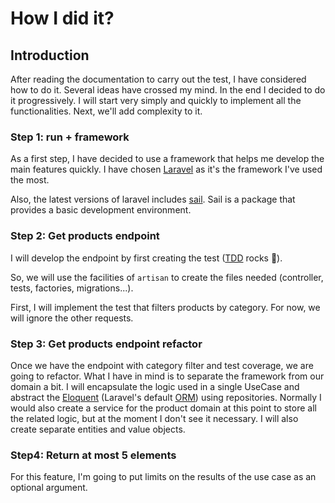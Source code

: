 # How I did it?

## Introduction

After reading the documentation to carry out the test, I have considered how to do it. Several ideas have crossed my mind. In the end I decided to do it progressively. I will start very simply and quickly to implement all the functionalities. Next, we'll add complexity to it.

### Step 1: run + framework

As a first step, I have decided to use a framework that helps me develop the main features quickly. I have chosen [Laravel](https://laravel.com/docs/8.x) as it's the framework I've used the most.

Also, the latest versions of laravel includes [sail](https://laravel.com/docs/8.x/sail). Sail is a package that provides a basic development environment.

### Step 2: Get products endpoint

I will develop the endpoint by first creating the test ([TDD](https://en.wikipedia.org/wiki/Test-driven_development) rocks :metal:).

So, we will use the facilities of `artisan` to create the files needed (controller, tests, factories, migrations...).

First, I will implement the test that filters products by category. For now, we will ignore the other requests.

### Step 3: Get products endpoint refactor

Once we have the endpoint with category filter and test coverage, we are going to refactor. What I have in mind is to separate the framework from our domain a bit. I will encapsulate the logic used in a single UseCase and abstract the [Eloquent](https://laravel.com/docs/8.x/eloquent) (Laravel's default [ORM](https://en.wikipedia.org/wiki/Object%E2%80%93relational_mapping)) using repositories. Normally I would also create a service for the product domain at this point to store all the related logic, but at the moment I don't see it necessary. I will also create separate entities and value objects.

### Step4: Return at most 5 elements

For this feature, I'm going to put limits on the results of the use case as an optional argument.
